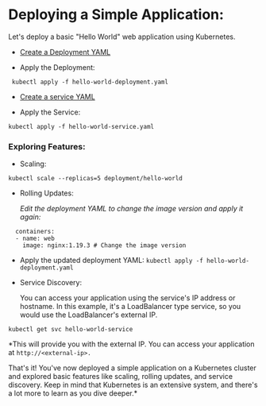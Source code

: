 # Deploying a Simple Application:

Let's deploy a basic "Hello World" web application using Kubernetes.

- [Create a Deployment YAML](https://github.com/PreciousEddy/Container-Orchestration-with-Kubernetes/blob/main/Kubernetes/hello-world-deployment.yaml)

- Apply the Deployment:

`` kubectl apply -f hello-world-deployment.yaml``

- [Create a service YAML](https://github.com/PreciousEddy/Container-Orchestration-with-Kubernetes/blob/main/Kubernetes/hello-world-service.yaml)

- Apply the Service: 

```kubectl apply -f hello-world-service.yaml```

### Exploring Features:

- Scaling:
 
```kubectl scale --replicas=5 deployment/hello-world```

- Rolling Updates:

    *Edit the deployment YAML to change the image version and apply it again:*

```spec:
  containers:
  - name: web
    image: nginx:1.19.3 # Change the image version
```

- Apply the updated deployment YAML:
```kubectl apply -f hello-world-deployment.yaml```

- Service Discovery: 

  You can access your application using the service's IP address or hostname. In this example, it's a LoadBalancer type service, so you would use the LoadBalancer's external IP.

 ```kubectl get svc hello-world-service ```

  *This will provide you with the external IP. You can access your application at `http://<external-ip>.`

That's it! You've now deployed a simple application on a Kubernetes cluster and explored basic features like scaling, rolling updates, and service discovery. Keep in mind that Kubernetes is an extensive system, and there's a lot more to learn as you dive deeper.*